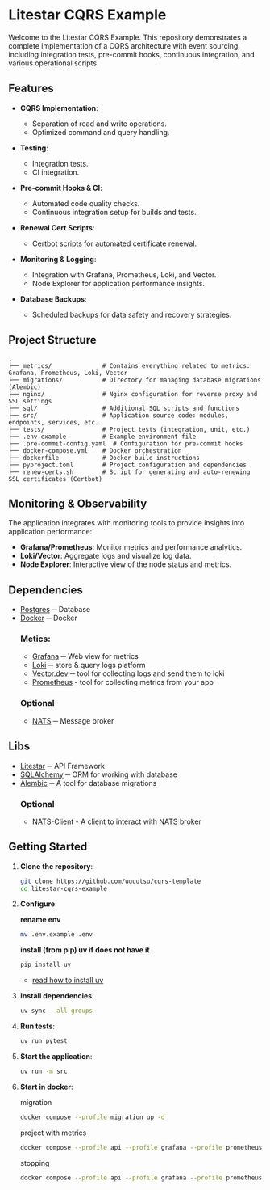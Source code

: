 # Litestar CQRS Example

Welcome to the Litestar CQRS Example. This repository demonstrates a complete implementation of a CQRS architecture with event sourcing, including integration tests, pre-commit hooks, continuous integration, and various operational scripts.

## Features

- **CQRS Implementation**:
    - Separation of read and write operations.
    - Optimized command and query handling.

- **Testing**:
    - Integration tests.
    - CI integration.

- **Pre-commit Hooks & CI**:
    - Automated code quality checks.
    - Continuous integration setup for builds and tests.

- **Renewal Cert Scripts**:
    - Certbot scripts for automated certificate renewal.

- **Monitoring & Logging**:
    - Integration with Grafana, Prometheus, Loki, and Vector.
    - Node Explorer for application performance insights.

- **Database Backups**:
    - Scheduled backups for data safety and recovery strategies.

## Project Structure

```plaintext
.
├── metrics/              # Contains everything related to metrics: Grafana, Prometheus, Loki, Vector
├── migrations/           # Directory for managing database migrations (Alembic)
├── nginx/                # Nginx configuration for reverse proxy and SSL settings
├── sql/                  # Additional SQL scripts and functions
├── src/                  # Application source code: modules, endpoints, services, etc.
├── tests/                # Project tests (integration, unit, etc.)
├── .env.example          # Example environment file
├── .pre-commit-config.yaml  # Configuration for pre-commit hooks
├── docker-compose.yml    # Docker orchestration
├── dockerfile            # Docker build instructions
├── pyproject.toml        # Project configuration and dependencies
├── renew-certs.sh        # Script for generating and auto-renewing SSL certificates (Certbot)
```


## Monitoring & Observability

The application integrates with monitoring tools to provide insights into application performance:

- **Grafana/Prometheus**: Monitor metrics and performance analytics.
- **Loki/Vector**: Aggregate logs and visualize log data.
- **Node Explorer**: Interactive view of the node status and metrics.


## Dependencies
 - [Postgres](https://www.postgresql.org/docs/current/index.html) ─ Database
 - [Docker](https://docs.docker.com/) ─ Docker
    ### Metics:
    - [Grafana](https://grafana.com/docs/grafana/latest/) ─ Web view for metrics
    - [Loki](https://grafana.com/docs/loki/latest/) ─ store & query logs platform
    - [Vector.dev](https://vector.dev/) ─ tool for collecting logs and send them to loki
    - [Prometheus](https://prometheus.io/) - tool for collecting metrics from your app
    ### Optional
    - [NATS](https://nats.io/) ─ Message broker

## Libs
 - [Litestar](https://litestar.dev/) ─ API Framework
 - [SQLAlchemy](https://docs.sqlalchemy.org/en/20/) ─ ORM for working with database
 - [Alembic](https://alembic.sqlalchemy.org/en/latest/) ─ A tool for database migrations
    ### Optional
    - [NATS-Client](https://nats-io.github.io/nats.py/) - A client to interact with NATS broker

## Getting Started

1. **Clone the repository**:
     ```bash
     git clone https://github.com/uuuutsu/cqrs-template
     cd litestar-cqrs-example
     ```
2. **Configure**:

    **rename env**
    ```bash
    mv .env.example .env
    ```
    **install (from pip) uv if does not have it**
    ```bash
    pip install uv
    ```
    - [read how to install uv](https://docs.astral.sh/uv/getting-started/installation/)
3. **Install dependencies**:
     ```bash
     uv sync --all-groups
     ```
4. **Run tests**:
     ```bash
     uv run pytest
     ```
5. **Start the application**:
     ```bash
     uv run -m src
     ```

7. **Start in docker**:

    migration
    ```bash
    docker compose --profile migration up -d
    ```
    project with metrics
    ```bash
    docker compose --profile api --profile grafana --profile prometheus up -d
    ```
    stopping
    ```bash
    docker compose --profile api --profile grafana --profile prometheus down
    ```
